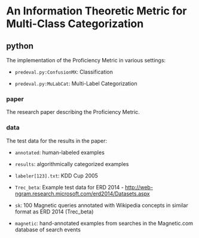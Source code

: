 # An Information Theoretic Metric for Multi-Class Categorization

## python

The implementation of the Proficiency Metric in various settings:

* `predeval.py:ConfusionMX`: Classification

* `predeval.py:MuLabCat`: Multi-Label Categorization

### paper

The research paper describing the Proficiency Metric.

### data

The test data for the results in the paper:

* `annotated`: human-labeled examples

* `results`: algorithmically categorized examples

* `labeler[123].txt`: KDD Cup 2005

* `Trec_beta`: Example test data for ERD 2014 - http://web-ngram.research.microsoft.com/erd2014/Datasets.aspx

* `sk`: 100 Magnetic queries annotated with Wikipedia concepts in similar format as ERD 2014 (Trec\_beta)

* `magnetic`: hand-annotated examples from searches in the Magnetic.com database of search events
